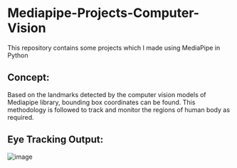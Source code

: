 # Mediapipe-Projects-Computer-Vision
This repository contains some projects which I made using MediaPipe in Python

## Concept:
Based on the landmarks detected by the computer vision models of Mediapipe library, bounding box coordinates can be found. This methodology is followed to track and monitor the regions of human body as required.

## Eye Tracking Output:
![image](https://user-images.githubusercontent.com/106440078/212834643-a9b7dd5c-de7e-4e4b-a797-16d4450daf85.png)

